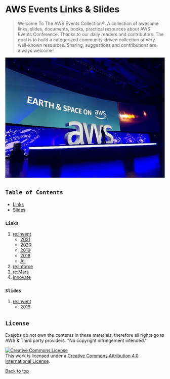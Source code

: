 # AWS Events Links & Slides
> Welcome To The AWS Events Collection®. A collection of awesome links, slides, documents, books, practical resources about AWS Events Conference.
> Thanks to our daily readers and contributors. The goal is to build a categorized community-driven collection of very well-known resources. Sharing, suggestions and contributions are always welcome!


![aws-events](https://github.com/exajobs/aws-events-collection/blob/main/img/Earth-Space.jpg)

## `Table of Contents`

 - [Links](#links)
 - [Slides](#slides)

### `Links`
1. [re:Invent](https://reinvent.awsevents.com/)
   - [2021](reinvent/reinvent-2021.md)
   - [2020](reinvent/reinvent-2020.md)
   - [2019](reinvent/reinvent-2019.md)
   - [2018](reinvent/reinvent-2018.md)
   - [All](reinvent/reinvent.md)
2. [re:Inforce](https://reinforce.awsevents.com/)
3. [re:Mars](https://remars.amazonevents.com/)
4. [Innovate](https://aws.amazon.com/events/aws-innovate/)

### `Slides`
1. [re:Invent](https://reinvent.awsevents.com/)
   - [2019](https://github.com/exajobs/aws-events-collection/tree/main/reinvent/reinvent-contents-2019/slides)

## `License`
Exajobs do not own the contents in these materials, therefore all rights go to AWS & Third party providers. "No copyright infringement intended." 

<a rel="license" href="http://creativecommons.org/licenses/by/4.0/"><img alt="Creative Commons License" style="border-width:0" src="https://i.creativecommons.org/l/by/4.0/88x31.png" /></a><br />This work is licensed under a <a rel="license" href="http://creativecommons.org/licenses/by/4.0/">Creative Commons Attribution 4.0 International License</a>.

[Back to top](#table-of-contents)
